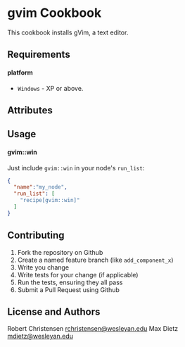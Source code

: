 gvim Cookbook
=========================
This cookbook installs gVim, a text editor.

Requirements
------------
#### platform
- `Windows` - XP or above.

Attributes
----------

Usage
-----
#### gvim::win

Just include `gvim::win` in your node's `run_list`:

```json
{
  "name":"my_node",
  "run_list": [
    "recipe[gvim::win]"
  ]
}
```

Contributing
------------

1. Fork the repository on Github
2. Create a named feature branch (like `add_component_x`)
3. Write you change
4. Write tests for your change (if applicable)
5. Run the tests, ensuring they all pass
6. Submit a Pull Request using Github

License and Authors
-------------------
Robert Christensen <rchristensen@wesleyan.edu>
Max Dietz <mdietz@wesleyan.edu>